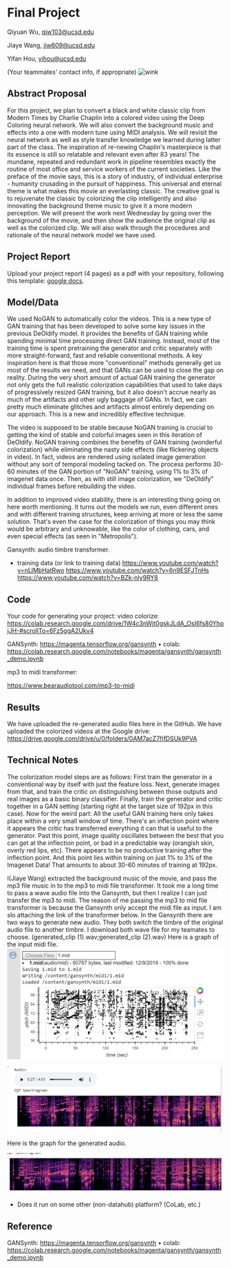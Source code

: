 # Final Project


Qiyuan Wu, qiw103@ucsd.edu

Jiaye Wang, jiw609@ucsd.edu

Yifan Hou, yihou@ucsd.edu

(Your teammates' contact info, if appropriate)
![wink](https://img3.doubanio.com/view/photo/l/public/p2362920220.jpg)
## Abstract Proposal
For this project, we plan to convert a black and white classic clip from Modern Times by Charlie Chaplin into a colored video using the Deep Coloring neural network. We will also convert the background music and effects into a one with modern tune using MIDI analysis. We will revisit the neural network as well as style transfer knowledge we learned during latter part of the class. The inspiration of re-newing Chaplin's masterpiece is that its essence is still so relatable and relevant even after 83 years! The mundane, repeated and redundant work in pipeline resembles exactly the routine of most office and service workers of the current societies. Like the preface of the movie says, this is a story of industry, of individual enterprise - humanity crusading in the pursuit of happiness. This universal and eternal theme is what makes this movie an everlasting classic. The creative goal is to rejuvenate the classic by colorizing the clip intelligently and also innovating the background theme music to give it a more modern perception. We will present the work next Wednesday by going over the background of the movie, and then show the audience the original clip as well as the colorized clip. We will also walk through the procedures and rationale of the neural network model we have used.
 

## Project Report

Upload your project report (4 pages) as a pdf with your repository, following this template: [google docs](https://drive.google.com/open?id=1mgIxwX1VseLyeM9uPSv5GJQgRWNFqtBZ0GKE9d4Qxww).

## Model/Data
We used NoGAN to automatically color the videos. This is a new type of GAN training that has been developed to solve some key issues in the previous DeOldify model. It provides the benefits of GAN training while spending minimal time processing direct GAN training. Instead, most of the training time is spent pretraining the generator and critic separately with more straight-forward, fast and reliable conventional methods. A key inspiration here is that those more "conventional" methods generally get us most of the results we need, and that GANs can be used to close the gap on reality. During the very short amount of actual GAN training the generator not only gets the full realistic colorization capabilities that used to take days of progressively resized GAN training, but it also doesn't accrue nearly as much of the artifacts and other ugly baggage of GANs. In fact, we can pretty much eliminate glitches and artifacts almost entirely depending on our approach. This is a new and incredibly effective technique.

The video is supposed to be stable because NoGAN training is crucial to getting the kind of stable and colorful images seen in this iteration of DeOldify. NoGAN training combines the benefits of GAN training (wonderful colorization) while eliminating the nasty side effects (like flickering objects in video). In fact, videos are rendered using isolated image generation without any sort of temporal modeling tacked on. The process performs 30-60 minutes of the GAN portion of "NoGAN" training, using 1% to 3% of imagenet data once. Then, as with still image colorization, we "DeOldify" individual frames before rebuilding the video.

In addition to improved video stability, there is an interesting thing going on here worth mentioning. It turns out the models we run, even different ones and with different training structures, keep arriving at more or less the same solution. That's even the case for the colorization of things you may think would be arbitrary and unknowable, like the color of clothing, cars, and even special effects (as seen in "Metropolis").

Gansynth: audio timbre transformer.

- training data (or link to training data)
https://www.youtube.com/watch?v=nLlMbHatRwo
https://www.youtube.com/watch?v=6n9ESFJTnHs
https://www.youtube.com/watch?v=BZk-nIy9RY8

## Code

Your code for generating your project:
video colorize:
https://colab.research.google.com/drive/1W4c3nWjt0gskJLdA_OsI6fs80YhpjJH-#scrollTo=6Fz5ggA2Ukv4

GANSynth: https://magenta.tensorflow.org/gansynth
• colab: https://colab.research.google.com/notebooks/magenta/gansynth/gansynth_demo.ipynb

mp3 to midi transformer:

https://www.bearaudiotool.com/mp3-to-midi



## Results

We have uploaded the re-generated audio files here in the GitHub. We have uploaded the colorized videos at the Google drive: https://drive.google.com/drive/u/0/folders/0AM7acZ7fifDSUk9PVA

## Technical Notes
The colorization model steps are as follows: First train the generator in a conventional way by itself with just the feature loss. Next, generate images from that, and train the critic on distinguishing between those outputs and real images as a basic binary classifier. Finally, train the generator and critic together in a GAN setting (starting right at the target size of 192px in this case). Now for the weird part: All the useful GAN training here only takes place within a very small window of time. There's an inflection point where it appears the critic has transferred everything it can that is useful to the generator. Past this point, image quality oscillates between the best that you can get at the inflection point, or bad in a predictable way (orangish skin, overly red lips, etc). There appears to be no productive training after the inflection point. And this point lies within training on just 1% to 3% of the Imagenet Data! That amounts to about 30-60 minutes of training at 192px.

I(Jiaye Wang) extracted the background music of the movie, and pass the mp3 file music in to the mp3 to midi file transformer. 
It took me a long time to pass a wave audio file into the Gansynth, but then I realize I can just transfer the mp3 to midi.
The reason of me passing the mp3 to mid file transformer is because the Gansynth only accept the midi file as input.
I am slo attaching the link of the transformer below. In the Gansynth there are two ways to generate new audio.
They both switch the timbre of the original audio file to another timbre. 
I download both wave file for my teamates to choose. (generated_clip (1).wav;generated_clip (2).wav)
Here is a graph of the input midi file.
![Image of score](https://github.com/ucsd-ml-arts/ml-art-final-qiyuan_yifan_jiaye/blob/master/1.PNG)


![Image of score](https://github.com/ucsd-ml-arts/ml-art-final-qiyuan_yifan_jiaye/blob/master/2.PNG)

Here is the graph for the generated audio.

![Image of score](https://github.com/ucsd-ml-arts/ml-art-final-qiyuan_yifan_jiaye/blob/master/3.PNG)
- Does it run on some other (non-datahub) platform? (CoLab, etc.)

## Reference


GANSynth: https://magenta.tensorflow.org/gansynth
• colab: https://colab.research.google.com/notebooks/magenta/gansynth/gansynth_demo.ipynb


